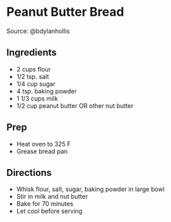 # Peanut Butter Bread

Source: @bdylanhollis

## Ingredients

- 2 cups flour
- 1/2 tsp. salt
- 1/4 cup sugar
- 4 tsp. baking powder
- 1 1/3 cups milk
- 1/2 cup peanut butter OR other nut butter

## Prep

- Heat oven to 325 F
- Grease bread pan

## Directions

- Whisk flour, salt, sugar, baking powder in large bowl
- Stir in milk and nut butter
- Bake for 70 minutes
- Let cool before serving

